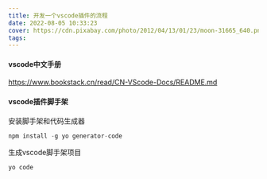 ```yaml
---
title: 开发一个vscode插件的流程
date: 2022-08-05 10:33:23
cover: https://cdn.pixabay.com/photo/2012/04/13/01/23/moon-31665_640.png
tags:
---
```


#### vscode中文手册
https://www.bookstack.cn/read/CN-VScode-Docs/README.md

#### vscode插件脚手架
安装脚手架和代码生成器
```javascript
npm install -g yo generator-code
```
生成vscode脚手架项目
```javascript
yo code
```

<!-- more -->